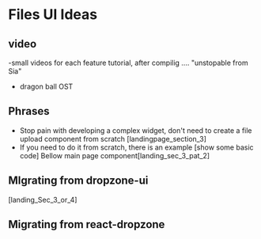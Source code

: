# Files UI Ideas

## video

-small videos for each feature tutorial, after compilig .... "unstopable from Sia"

- dragon ball OST

## Phrases

- Stop pain with developing a complex widget, don't need to create a file upload component from scratch [landingpage_section_3]
- If you need to do it from scratch, there is an example [show some basic code] Bellow main page component[landing_sec_3_pat_2]



## MIgrating from dropzone-ui
[landing_Sec_3_or_4]

## Migrating from react-dropzone
